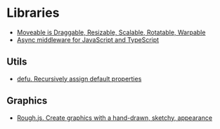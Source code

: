 # Libraries

- [Moveable is Draggable, Resizable, Scalable, Rotatable, Warpable](https://github.com/daybrush/moveable)
- [Async middleware for JavaScript and TypeScript](https://github.com/feathersjs/hooks)

## Utils

- [defu. Recursively assign default properties](https://github.com/jsless/defu)

## Graphics

- [Rough.js. Create graphics with a hand-drawn, sketchy, appearance](https://roughjs.com/posts/release-4.0/)
